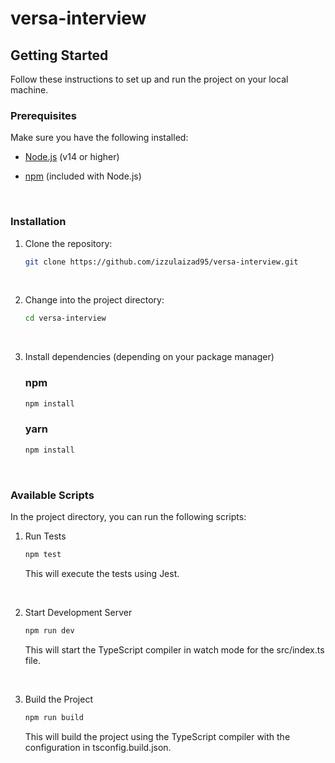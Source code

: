 # versa-interview
## Getting Started

Follow these instructions to set up and run the project on your local machine.

### Prerequisites

Make sure you have the following installed:

- [Node.js](https://nodejs.org/) (v14 or higher)
- [npm](https://www.npmjs.com/) (included with Node.js)

    <br />

### Installation

1. Clone the repository:

   ```bash
   git clone https://github.com/izzulaizad95/versa-interview.git
   ```

    <br />

2. Change into the project directory:

   ```bash
   cd versa-interview
   ```

    <br />

3. Install dependencies (depending on your package manager)
    ### npm
   ```bash
   npm install
   ```
    ### yarn
   ```bash
   npm install
   ```

    <br />

### Available Scripts
In the project directory, you can run the following scripts:

1. Run Tests

    ```bash
    npm test
    ```

    This will execute the tests using Jest.

    <br />


2. Start Development Server

    ```bash
    npm run dev
    ```

    This will start the TypeScript compiler in watch mode for the src/index.ts file.
    
    <br />


3. Build the Project

    ```bash
    npm run build
    ```

    This will build the project using the TypeScript compiler with the configuration in tsconfig.build.json.

    <br />
